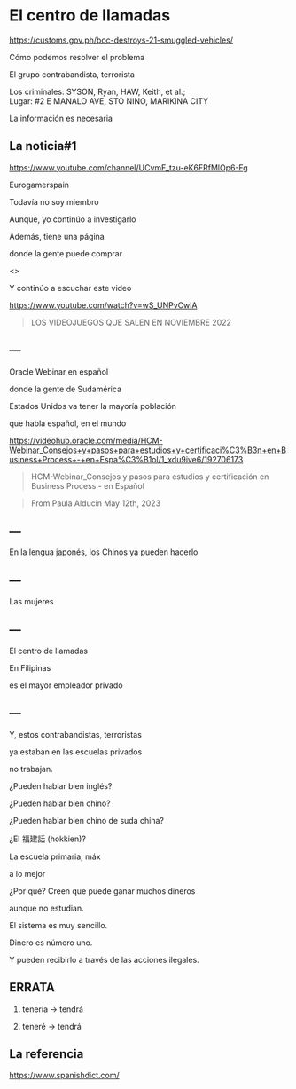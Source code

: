 # El centro de llamadas

https://customs.gov.ph/boc-destroys-21-smuggled-vehicles/

Cómo podemos resolver el problema 

El grupo contrabandista, terrorista

Los criminales: SYSON, Ryan, HAW, Keith, et al.;  
Lugar: #2 E MANALO AVE, STO NINO, MARIKINA CITY

La información es necesaria

## La noticia#1

https://www.youtube.com/channel/UCvmF_tzu-eK6FRfMlOp6-Fg

Eurogamerspain 

Todavía no soy miembro

Aunque, yo continúo a investigarlo

Además, tiene una página 

donde la gente puede comprar

<<juegos baratos>>

Y continúo a escuchar este video

https://www.youtube.com/watch?v=wS_UNPvCwlA

> LOS VIDEOJUEGOS QUE SALEN EN NOVIEMBRE 2022

## —

Oracle Webinar en español

donde la gente de Sudamérica

Estados Unidos va tener la mayoría población 

que habla español, en el mundo

https://videohub.oracle.com/media/HCM-Webinar_Consejos+y+pasos+para+estudios+y+certificaci%C3%B3n+en+Business+Process+-+en+Espa%C3%B1ol/1_xdu9ive6/192706173

> HCM-Webinar_Consejos y pasos para estudios y certificación en Business Process - en Español 

> From Paula Alducin May 12th, 2023   

## —

En la lengua japonés, los Chinos ya pueden hacerlo

## —

Las mujeres

## — 

El centro de llamadas

En Filipinas

es el mayor empleador privado

## — 

Y, estos contrabandistas, terroristas

ya estaban en las escuelas privados

no trabajan.

¿Pueden hablar bien inglés?

¿Pueden hablar bien chino?

¿Pueden hablar bien chino de suda china?

¿El 福建話 (hokkien)?

La escuela primaria, máx

a lo mejor

¿Por qué? Creen que puede ganar muchos dineros

aunque no estudian.

El sistema es muy sencillo.

Dinero es número uno.

Y pueden recibirlo a través de las acciones ilegales.

## ERRATA

1. tenería -> tendrá

2. teneré -> tendrá

## La referencia

https://www.spanishdict.com/

